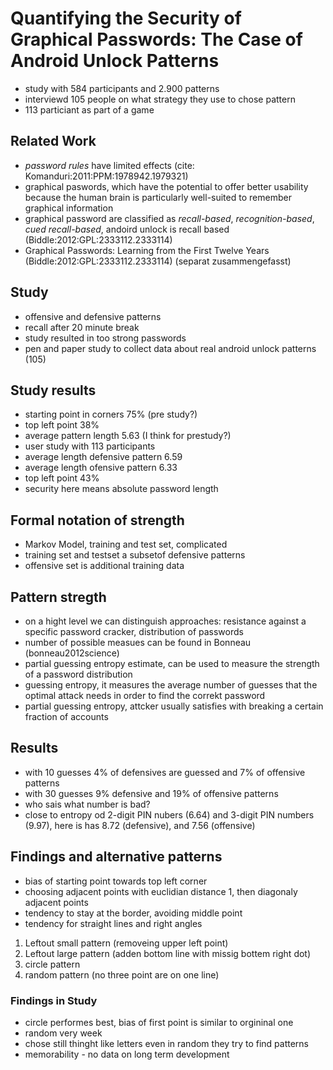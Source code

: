 # Quantifying the Security of Graphical Passwords: The Case of Android Unlock Patterns

* study with 584 participants and 2.900 patterns
* interviewd 105 people on what strategy they use to chose pattern
* 113 particiant as part of a game


## Related Work
* *password rules* have limited effects (cite: Komanduri:2011:PPM:1978942.1979321)
* graphical paswords, which have the potential to offer better usability because the human brain is particularly well-suited to remember graphical information
* graphical password are classified as *recall-based*, *recognition-based*, *cued recall-based*, andoird unlock is recall based (Biddle:2012:GPL:2333112.2333114)
* Graphical Passwords: Learning from the First Twelve Years (Biddle:2012:GPL:2333112.2333114) (separat zusammengefasst)

## Study
* offensive and defensive patterns
* recall after 20 minute break
* study resulted in too strong passwords
* pen and paper study to collect data about real android unlock patterns (105)

## Study results
* starting point in corners 75% (pre study?)
* top left point 38%
* average pattern length 5.63 (I think for prestudy?)
* user study with 113 participants
* average length defensive pattern 6.59
* average length ofensive pattern 6.33
* top left point 43%
* security here means absolute password length

## Formal notation of strength
* Markov Model, training and test set, complicated
* training set and testset a subsetof defensive patterns 
* offensive set is additional training data

## Pattern stregth
* on a hight level we can distinguish approaches: resistance against a specific password cracker, distribution of passwords
* number of possible measues can be found in Bonneau (bonneau2012science)
* partial guessing entropy estimate, can be used to measure the strength of a password distribution
* guessing entropy, it measures the average  number of guesses that the optimal attack needs in order to find the correkt password
* partial guessing entropy, attcker usually satisfies with breaking a certain fraction of accounts

## Results
*  with 10 guesses 4% of defensives are guessed and 7% of offensive patterns
*  with 30 guesses 9% defensive and 19% of offensive patterns
*  who sais what number is bad?
*  close to entropy od 2-digit PIN nubers (6.64) and 3-digit PIN numbers (9.97), here is has 8.72 (defensive), and 7.56 (offensive)

## Findings and alternative patterns
* bias of starting point towards top left corner
* choosing adjacent points with euclidian distance 1, then diagonaly adjacent points
* tendency to stay at the border, avoiding middle point
* tendency for straight lines and right angles
1. Leftout small pattern (removeing upper left point)
2. Leftout large pattern (adden bottom line with missig bottem right dot)
3. circle pattern
4. random pattern (no three point are on one line)

### Findings in Study
* circle performes best, bias of first point is similar to orgininal one
* random very week
* chose still thinght like letters even in random they try to find patterns
* memorability - no data on long term development

